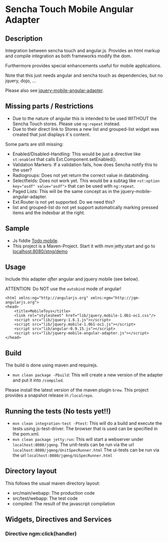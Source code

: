 Sencha Touch Mobile Angular Adapter
=====================

Description
-------------

Integration between sencha touch and angular.js. Provides an html markup and compile integration as both
frameworks modify the dom.

Furthermore provides special enhancements useful for mobile applications.

Note that this just needs angular and sencha touch as dependencies, but no jquery, dojo, ...

Please also see [jquery-mobile-angular-adapter](https://github.com/tigbro/jquery-mobile-angular-adapter).

Missing parts / Restrictions
------------
- Due to the nature of angular this is intended to be used WITHOUT the Sencha Touch stores.
  Please use `ng:repeat` instead.
- Due to their direct link to Stores a new list and grouped-list widget was created that just displays
  it`s content.

Some parts are still missing:

- Enabled/Disabled-Handling: This would be just a directive like `st:enabled` that calls Ext.Component.setEnabled().
- Validation Markers: If a validation fails, how does Sencha notify this to the user?
- Radiogroups: Does not yet return the correct value in databinding.
- Selectfields: Does not work yet. This would be a subtag like `<st:option key="asdf" value="asdf">`
  that can be used with `ng:repeat`.
- Paged Lists: This will be the same concept as in the jquery-mobile-angular-adapter.
- Ext.Router is not yet supported. Do we need this?
- list and grouped-list do not yet support automatically marking pressed items and the indexbar at the right.

Sample
------------
- Js fiddle [Todo mobile](http://jsfiddle.net/Du2DY/3/).
- This project is a Maven-Project. Start it with mvn jetty:start and go to [localhost:8080/stng/demo](localhost:8080/stng/demo)


Usage
---------

Include this adapter _after_ angular and jquery mobile (see below).

ATTENTION: Do NOT use the `autobind` mode of angular!


    <html xmlns:ng="http://angularjs.org" xmlns:ngm="http://jqm-angularjs.org">
    <head>
        <title>MobileToys</title>
        <link rel="stylesheet" href="lib/jquery.mobile-1.0b1-oc1.css"/>
        <script src="lib/jquery-1.6.1.js"></script>
        <script src="lib/jquery.mobile-1.0b1-oc1.js"></script>
        <script src="lib/angular-0.9.15.js"></script>
        <script src="lib/jquery-mobile-angular-adapter.js"></script>
    </head>


Build
--------------------------
The build is done using maven and requirejs.

- `mvn clean package -Pbuild`: This will create a new version of the adapter and put it into `/compiled`.

Please install the latest version of the maven plugin `brew`. This project provides a
snapshot release in `/localrepo`.

Running the tests (No tests yet!!)
-------------------

- `mvn clean integration-test -Ptest`: This will do a build and execute the tests using js-test-driver.
  The browser that is used can be specified in the pom.xml.
- `mvn clean package jetty:run`: This will start a webserver under `localhost:8080/jqmng`.
  The unit-tests can be run via the url `localhost:8080/jqmng/UnitSpecRunner.html`
  The ui-tests can be run via the url `localhost:8080/jqmng/UiSpecRunner.html`

Directory layout
-------------------
This follows the usual maven directory layout:

- src/main/webapp: The production code
- src/test/webapp: The test code
- compiled: The result of the javascript compilation


Widgets, Directives and Services
-----------

### Directive ngm:click(handler)





